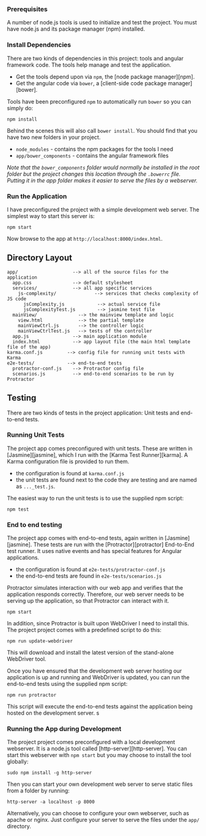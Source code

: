 ### Prerequisites

A number of node.js tools is used to initialize and test the project. You must have node.js and
its package manager (npm) installed.  

### Install Dependencies

There are two kinds of dependencies in this project: tools and angular framework code.  The tools help manage and test the application.

* Get the tools depend upon via `npm`, the [node package manager][npm].
* Get the angular code via `bower`, a [client-side code package manager][bower].

Tools have been preconfigured `npm` to automatically run `bower` so you can simply do:

```
npm install
```

Behind the scenes this will also call `bower install`.  You should find that you have two new
folders in your project.

* `node_modules` - contains the npm packages for the tools I need
* `app/bower_components` - contains the angular framework files

*Note that the `bower_components` folder would normally be installed in the root folder but
the project changes this location through the `.bowerrc` file.  Putting it in the app folder makes
it easier to serve the files by a webserver.*

### Run the Application

I have preconfigured the project with a simple development web server.  The simplest way to start
this server is:

```
npm start
```

Now browse to the app at `http://localhost:8000/index.html`.



## Directory Layout

```
app/                    --> all of the source files for the application
  app.css               --> default stylesheet
  services/             --> all app specific services
    js-complexity/              --> services that checks complexity of JS code
      jsComplexity.js            --> actual service file
      jsComplexityTest.js        --> jasmine test file
  mainView/               --> the mainview template and logic
    view.html             --> the partial template
    mainViewCtrl.js       --> the controller logic
    mainViewCtrlTest.js   --> tests of the controller
  app.js                --> main application module
  index.html            --> app layout file (the main html template file of the app)
karma.conf.js         --> config file for running unit tests with Karma
e2e-tests/            --> end-to-end tests
  protractor-conf.js    --> Protractor config file
  scenarios.js          --> end-to-end scenarios to be run by Protractor
```

## Testing

There are two kinds of tests in the project application: Unit tests and end-to-end tests.

### Running Unit Tests

The project app comes preconfigured with unit tests. These are written in
[Jasmine][jasmine], which I run with the [Karma Test Runner][karma]. A Karma
configuration file is provided to run them.

* the configuration is found at `karma.conf.js`
* the unit tests are found next to the code they are testing and are named as `..._test.js`.

The easiest way to run the unit tests is to use the supplied npm script:

```
npm test
```

### End to end testing

The project app comes with end-to-end tests, again written in [Jasmine][jasmine]. These tests
are run with the [Protractor][protractor] End-to-End test runner.  It uses native events and has
special features for Angular applications.

* the configuration is found at `e2e-tests/protractor-conf.js`
* the end-to-end tests are found in `e2e-tests/scenarios.js`

Protractor simulates interaction with our web app and verifies that the application responds
correctly. Therefore, our web server needs to be serving up the application, so that Protractor
can interact with it.

```
npm start
```

In addition, since Protractor is built upon WebDriver I need to install this.  The project
project comes with a predefined script to do this:

```
npm run update-webdriver
```

This will download and install the latest version of the stand-alone WebDriver tool.

Once you have ensured that the development web server hosting our application is up and running
and WebDriver is updated, you can run the end-to-end tests using the supplied npm script:

```
npm run protractor
```

This script will execute the end-to-end tests against the application being hosted on the
development server.
s

### Running the App during Development

The project project comes preconfigured with a local development webserver.  It is a node.js
tool called [http-server][http-server].  You can start this webserver with `npm start` but you may choose to
install the tool globally:

```
sudo npm install -g http-server
```

Then you can start your own development web server to serve static files from a folder by
running:

```
http-server -a localhost -p 8000
```

Alternatively, you can choose to configure your own webserver, such as apache or nginx. Just
configure your server to serve the files under the `app/` directory.
